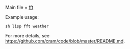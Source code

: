 Main file = [fft](fft.lisp)

Example usage:

    sh lisp fft weather
   
For more details, see https://github.com/cram/code/blob/master/README.md.
